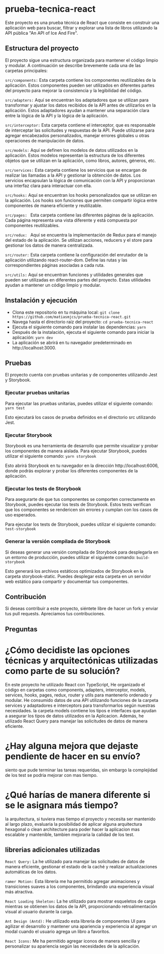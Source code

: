 # prueba-tecnica-react
Este proyecto es una prueba técnica de React que consiste en construir una aplicación web para buscar, filtrar y explorar una lista de libros utilizando la API pública "An API of Ice And Fire".

## Estructura del proyecto
El proyecto sigue una estructura organizada para mantener el código limpio y modular. A continuación se describe brevemente cada una de las carpetas principales:

`src/components:` Esta carpeta contiene los componentes reutilizables de la aplicación. Estos componentes pueden ser utilizados en diferentes partes del proyecto para mejorar la consistencia y la legibilidad del código.

`src/adapters:` Aquí se encuentran los adaptadores que se utilizan para transformar y ajustar los datos recibidos de la API antes de utilizarlos en la aplicación. Estos adaptadores ayudan a mantener una separación clara entre la lógica de la API y la lógica de la aplicación.

`src/interceptor:` Esta carpeta contiene el interceptor, que es responsable de interceptar las solicitudes y respuestas de la API. Puede utilizarse para agregar encabezados personalizados, manejar errores globales u otras operaciones de manipulación de datos.

`src/models:` Aquí se definen los modelos de datos utilizados en la aplicación. Estos modelos representan la estructura de los diferentes objetos que se utilizan en la aplicación, como libros, autores, géneros, etc.

`src/services:` Esta carpeta contiene los servicios que se encargan de realizar las llamadas a la API y gestionar la obtención de datos. Los servicios encapsulan la lógica de comunicación con la API y proporcionan una interfaz clara para interactuar con ella.

`src/hooks:` Aquí se encuentran los hooks personalizados que se utilizan en la aplicación. Los hooks son funciones que permiten compartir lógica entre componentes de manera eficiente y reutilizable.

`src/pages: ` Esta carpeta contiene las diferentes páginas de la aplicación. Cada página representa una vista diferente y está compuesta por componentes reutilizables.

`src/redux: ` Aquí se encuentra la implementación de Redux para el manejo del estado de la aplicación. Se utilizan acciones, reducers y el store para gestionar los datos de manera centralizada.

`src/router:` Esta carpeta contiene la configuración del enrutador de la aplicación utilizando react-router-dom. Define las rutas y las correspondientes páginas asociadas a cada ruta.

`src/utils:` Aquí se encuentran funciones y utilidades generales que pueden ser utilizadas en diferentes partes del proyecto. Estas utilidades ayudan a mantener un código limpio y modular.

## Instalación y ejecución
-  Clona este repositorio en tu máquina local: `git clone https://github.com/matiasmjcs/prueba-tecnica-react.git`
-  Navega hasta el directorio raíz del proyecto: `cd prueba-tecnica-react`
-  Ejecuta el siguiente comando para instalar las dependencias: `yarn`
-  Después de la instalación, ejecuta el siguiente comando para iniciar la aplicación: `yarn dev`
-  La aplicación se abrirá en tu navegador predeterminado en http://localhost:3000.

## Pruebas
El proyecto cuenta con pruebas unitarias y de componentes utilizando Jest y Storybook.

### Ejecutar pruebas unitarias
Para ejecutar las pruebas unitarias, puedes utilizar el siguiente comando: `yarn test`

Esto ejecutará los casos de prueba definidos en el directorio src utilizando Jest.

### Ejecutar Storybook
Storybook es una herramienta de desarrollo que permite visualizar y probar los componentes de manera aislada. Para ejecutar Storybook, puedes utilizar el siguiente comando: `yarn storybook`

Esto abrirá Storybook en tu navegador en la dirección http://localhost:6006, donde podrás explorar y probar los diferentes componentes de la aplicación.

### Ejecutar los tests de Storybook
Para asegurarte de que tus componentes se comporten correctamente en Storybook, puedes ejecutar los tests de Storybook. Estos tests verifican que los componentes se rendericen sin errores y cumplan con los casos de uso esperados.

Para ejecutar los tests de Storybook, puedes utilizar el siguiente comando: `test-storybook`

### Generar la versión compilada de Storybook
Si deseas generar una versión compilada de Storybook para desplegarla en un entorno de producción, puedes utilizar el siguiente comando: `build-storybook`

Esto generará los archivos estáticos optimizados de Storybook en la carpeta storybook-static. Puedes desplegar esta carpeta en un servidor web estático para compartir y documentar tus componentes.

## Contribución

Si deseas contribuir a este proyecto, siéntete libre de hacer un fork y enviar tus pull requests. Apreciamos tus contribuciones.

## Preguntas

# ¿Cómo decidiste las opciones técnicas y arquitectónicas utilizadas como parte de su solución?
En este proyecto he utilizado React con TypeScript, He organizado el código en carpetas como components, adapters, interceptor, models, services, hooks, pages, redux, router y utils para mantenerlo ordenado y modular. He consumido datos de una API utilizando funciones de la carpeta services y adaptadores e interceptors para transformarlos según nuestras necesidades. la carpeta models contiene los tipos e interfaces que ayudan a asegurar los tipos de  datos utilizados en la Aplicacion. Además, he utilizado React Query para manejar las solicitudes de datos de manera eficiente.

# ¿Hay alguna mejora que dejaste pendiente de hacer en su envío?
siento que pude terminar las tareas requeridas, sin embargo la complejidad de los test se podria mejorar con mas tiempo.

# ¿Qué harías de manera diferente si se le asignara más tiempo?
la arquitectura, si tuviera mas tiempo el proyecto y necesita ser mantenido al largo plazo, evaluaria la posibilidad de aplicar alguna arquitectura hexagonal o clean architecture para poder hacer la aplicacion mas escalable y mantenible, tambien mejoraria la calidad de los test.

## librerias adicionales utilizadas 

`React Query:` La he utilizado para manejar las solicitudes de datos de manera eficiente, gestionar el estado de la caché y realizar actualizaciones automáticas de los datos.

`ramer Motion:` Esta librería me ha permitido agregar animaciones y transiciones suaves a los componentes, brindando una experiencia visual más atractiva.

`React Loading Skeleton:` La he utilizado para mostrar esqueletos de carga mientras se obtienen los datos de la API, proporcionando retroalimentación visual al usuario durante la carga.

`Ant Design (Antd):` He utilizado esta librería de componentes UI para agilizar el desarrollo y mantener una apariencia y experiencia al agregar un modal cuando el usuario agrega un libro a favoritos.

`React Icons:` Me ha permitido agregar iconos de manera sencilla y personalizar su apariencia según las necesidades de la aplicación.




